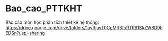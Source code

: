 # Bao_cao_PTTKHT
Báo cáo môn học phân tích thiết kế hệ thống: 
https://drive.google.com/drive/folders/1ayRjuvT0CpMR3foRTR91SkZW8D9hEDSn?usp=sharing
